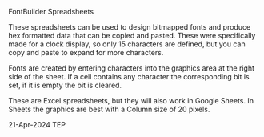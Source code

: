 FontBuilder Spreadsheets

These spreadsheets can be used to design bitmapped fonts and produce hex formatted data that can be copied and pasted. These were specifically made for a clock display, so only 15 characters are defined, but you can copy and paste to expand for more characters.

Fonts are created by entering characters into the graphics area at the right side of the sheet. If a cell contains any character the corresponding bit is set, if it is empty the bit is cleared.

These are Excel spreadsheets, but they will also work in Google Sheets. In Sheets the graphics are best with a Column size of 20 pixels.

21-Apr-2024  TEP
